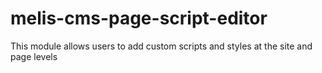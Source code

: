 # melis-cms-page-script-editor
This module allows users to add custom scripts and styles at the site and page levels
